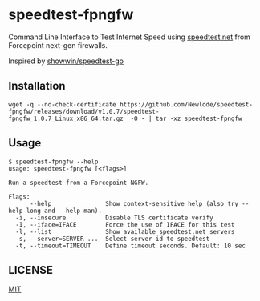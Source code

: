 # speedtest-fpngfw
Command Line Interface to Test Internet Speed using [speedtest.net](http://www.speedtest.net/) from Forcepoint next-gen firewalls.

Inspired by [showwin/speedtest-go](https://github.com/showwin/speedtest-go)

## Installation

```
wget -q --no-check-certificate https://github.com/Newlode/speedtest-fpngfw/releases/download/v1.0.7/speedtest-fpngfw_1.0.7_Linux_x86_64.tar.gz  -O - | tar -xz speedtest-fpngfw
```

## Usage
```
$ speedtest-fpngfw --help
usage: speedtest-fpngfw [<flags>]

Run a speedtest from a Forcepoint NGFW.

Flags:
      --help               Show context-sensitive help (also try --help-long and --help-man).
  -i, --insecure           Disable TLS certificate verify
  -I, --iface=IFACE        Force the use of IFACE for this test
  -l, --list               Show available speedtest.net servers
  -s, --server=SERVER ...  Select server id to speedtest
  -t, --timeout=TIMEOUT    Define timeout seconds. Default: 10 sec
```

## LICENSE

[MIT](https://github.com/showwin/speedtest-go/blob/master/LICENSE)
